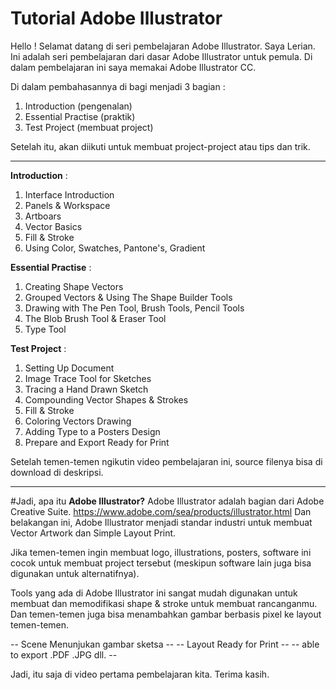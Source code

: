 # Tutorial Adobe Illustrator

Hello ! Selamat datang di seri pembelajaran Adobe Illustrator. Saya Lerian. Ini adalah seri pembelajaran dari dasar Adobe Illustrator untuk pemula. Di dalam  pembelajaran ini saya memakai Adobe Illustrator CC. 

Di dalam pembahasannya di bagi menjadi 3 bagian :
1. Introduction (pengenalan)
2. Essential Practise (praktik)
3. Test Project (membuat project)

Setelah itu, akan diikuti untuk membuat project-project atau tips dan trik.

---

**Introduction** :
1. Interface Introduction
2. Panels & Workspace
3. Artboars
4. Vector Basics
5. Fill & Stroke
6. Using Color, Swatches, Pantone's, Gradient

**Essential Practise** :
1. Creating Shape Vectors
2. Grouped Vectors & Using The Shape Builder Tools
3. Drawing with The Pen Tool, Brush Tools, Pencil Tools
4. The Blob Brush Tool & Eraser Tool
5. Type Tool

**Test Project** :
1. Setting Up Document
2. Image Trace Tool for Sketches
3. Tracing a Hand Drawn Sketch
4. Compounding Vector Shapes & Strokes
5. Fill & Stroke
6. Coloring Vectors Drawing
7. Adding Type to a Posters Design
8. Prepare and Export Ready for Print

Setelah temen-temen ngikutin video pembelajaran ini, source filenya bisa di download di deskripsi.

---

#Jadi, apa itu **Adobe Illustrator?**
Adobe Illustrator adalah bagian dari Adobe Creative Suite.
https://www.adobe.com/sea/products/illustrator.html
Dan belakangan ini, Adobe Illustrator menjadi standar industri untuk membuat Vector Artwork dan Simple Layout Print.

Jika temen-temen ingin membuat logo, illustrations, posters, software ini cocok untuk membuat project tersebut (meskipun software lain juga bisa digunakan untuk alternatifnya).

Tools yang ada di Adobe Illustrator ini sangat mudah digunakan untuk membuat dan memodifikasi shape & stroke untuk membuat rancanganmu. Dan temen-temen juga bisa menambahkan gambar berbasis pixel ke layout temen-temen.

-- Scene Menunjukan gambar sketsa --
-- Layout Ready for Print --
-- able to export .PDF .JPG dll. --

Jadi, itu saja di video pertama pembelajaran kita. Terima kasih.



